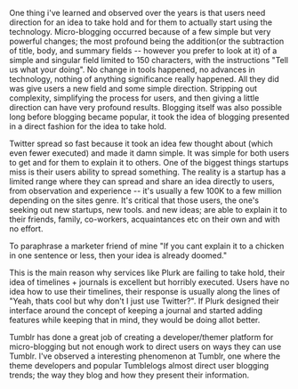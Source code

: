 
One thing i've learned and observed over the years is that users need direction for an idea to take hold and for them to actually start using the technology. Micro-blogging occurred because of a few simple but very powerful changes; the most profound being the addition(or the subtraction of title, body, and summary fields -- however you prefer to look at it) of a simple and singular field limited to 150 characters, with the instructions "Tell us what your doing". No change in tools happened, no advances in technology, nothing of anything significance really happened. All they did was give users a new field and some simple direction. Stripping out complexity, simplifying the process for users, and then giving a little direction can have very profound results. Blogging itself was also possible long before blogging became popular, it took the idea of blogging presented in a direct fashion for the idea to take hold. 

Twitter spread so fast because it took an idea few thought about (which even fewer executed) and made it damn simple. It was simple for both users to get and for them to explain it to others. One of the biggest things startups miss is their users ability to spread something. The reality is a startup has a limited range where they can spread and share an idea directly to users, from observation and experience -- it's usually a few 100K to a few million depending on the sites genre. It's critical that those users, the one's seeking out new startups, new tools. and new ideas; are able to explain it to their friends, family, co-workers, acquaintances etc on their own and with no effort. 

To paraphrase a marketer friend of mine "If you cant explain it to a chicken in one sentence or less, then your idea is already doomed."

This is the main reason why services like Plurk are failing to take hold, their idea of timelines + journals is excellent but horribly executed. Users have no idea how to use their timelines, their response is usually along the lines of "Yeah, thats cool but why don't I just use Twitter?". If Plurk designed their interface around the concept of keeping a journal and started adding features while keeping that in mind, they would be doing allot better. 

Tumblr has done a great job of creating a developer/themer platform for micro-blogging but not enough work to direct users on ways they can use Tumblr. I've observed a interesting phenomenon at Tumblr, one where the theme developers and popular Tumblelogs almost direct user blogging trends; the way they blog and how they present their information.